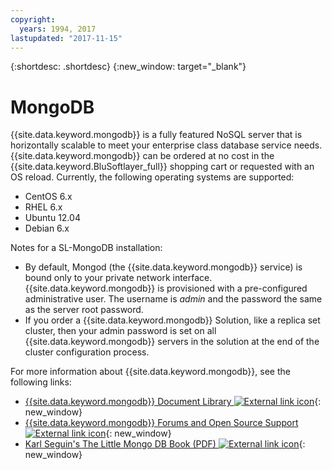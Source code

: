```yaml
---
copyright:
  years: 1994, 2017
lastupdated: "2017-11-15"
---
```


{:shortdesc: .shortdesc}
{:new_window: target="_blank"}

# MongoDB

{{site.data.keyword.mongodb}} is a fully featured NoSQL server that is horizontally scalable to meet your enterprise class database service needs. {{site.data.keyword.mongodb}} can be ordered at no cost in the {{site.data.keyword.BluSoftlayer_full}} shopping cart or requested with an OS reload. Currently, the following operating systems are supported:

* CentOS 6.x
* RHEL 6.x
* Ubuntu 12.04
* Debian 6.x

Notes for a SL-MongoDB installation:

* By default, Mongod (the {{site.data.keyword.mongodb}} service) is bound only to your private network interface. {{site.data.keyword.mongodb}} is provisioned with a pre-configured administrative user. The username is _admin_ and the password the same as the server root password.
* If you order a {{site.data.keyword.mongodb}} Solution, like a replica set cluster, then your admin password is set on all {{site.data.keyword.mongodb}} servers in the solution at the end of the cluster configuration process.

For more information about {{site.data.keyword.mongodb}}, see the following links: 

* [{{site.data.keyword.mongodb}} Document Library ![External link icon](../../icons/launch-glyph.svg "External link icon")](http://www.mongodb.org/display/DOCS/Home){: new_window}
* [{{site.data.keyword.mongodb}} Forums and Open Source Support ![External link icon](../../icons/launch-glyph.svg "External link icon")](https://groups.google.com/forum/?fromgroups#!forum/mongodb-user){: new_window}
* [Karl Seguin's The Little Mongo DB Book (PDF) ![External link icon](../../icons/launch-glyph.svg "External link icon")](http://openmymind.net/mongodb.pdf){: new_window}
